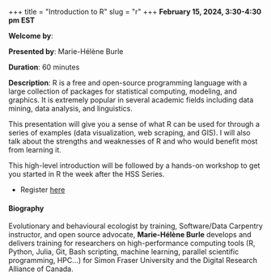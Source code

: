 +++
title = "Introduction to R"
slug = "r"
+++
**February 15, 2024, 3:30-4:30 pm EST**

**Welcome by**: 

**Presented by**: Marie-Hélène Burle

**Duration**: 60 minutes

**Description**: R is a free and open-source programming language with a large collection of packages for
statistical computing, modeling, and graphics. It is extremely popular in several academic fields including
data mining, data analysis, and linguistics.

This presentation will give you a sense of what R can be used for through a series of examples (data
visualization, web scraping, and GIS). I will also talk about the strengths and weaknesses of R and who would
benefit most from learning it.

This high-level introduction will be followed by a hands-on workshop to get you started in R the week after
the HSS Series.

* Register [here](https://docs.google.com/forms/d/e/1FAIpQLSdLRXTc72v6vSdUO5p8_SuLUtUmTQPGLM2-66I14L_xVqFdiA/viewform)

#### Biography

Evolutionary and behavioural ecologist by training, Software/Data
Carpentry instructor, and open source advocate, **Marie-Hélène
Burle** develops and delivers training for researchers on
high-performance computing tools (R, Python, Julia, Git, Bash
scripting, machine learning, parallel scientific programming, HPC…)
for Simon Fraser University and the Digital Research Alliance of Canada.
